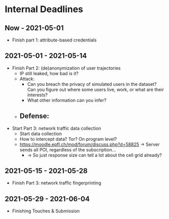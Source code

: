 # Internal Deadlines

## Now - 2021-05-01

- Finish part 1: attribute-based credentials

## 2021-05-01 - 2021-05-14

- Finish Part 2: (de)anonymization of user trajectories
  - IP still leaked, how bad is it?
  - Attack:
    - Can you breach the privacy of simulated users in the dataset? Can you figure out where some users live, work, or what are their interests?
    - What other information can you infer?
  - Defense:
    - 
- Start Part 3: network traffic data collection
    - Start data collection
    - How to intercept data? Tor? On program level?
    - https://moodle.epfl.ch/mod/forum/discuss.php?d=58825 -> Server sends all POI, regardless of the subscription...
      - -> So just response size can tell a lot about the cell grid already?

## 2021-05-15 - 2021-05-28
- Finish Part 3: network traffic fingerprinting

## 2021-05-29 - 2021-06-04

- Finishing Touches & Submission
